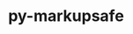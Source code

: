 ---
title: "py-markupsafe"
layout: cache
categories: [package, develop]
meta: {"compilers": ["apple-clang@16.0.0", "gcc@11.1.0", "gcc@11.4.0", "gcc@13.2.0", "gcc@7.3.1", "gcc@9.4.0", "intel-oneapi-compilers@2024.2.1"], "num_specs": 251, "num_specs_by_stack": {"aws-isc": 1, "aws-isc-aarch64": 1, "data-vis-sdk": 12, "e4s": 62, "e4s-neoverse-v2": 12, "e4s-neoverse_v1": 6, "e4s-oneapi": 6, "e4s-power": 2, "e4s-rocm-external": 12, "gpu-tests": 18, "hep": 23, "ml-darwin-aarch64-mps": 34, "ml-linux-aarch64-cpu": 36, "ml-linux-aarch64-cuda": 36, "ml-linux-x86_64-cpu": 37, "ml-linux-x86_64-cuda": 37, "ml-linux-x86_64-rocm": 25, "root": 251}, "oss": ["amzn2", "sequoia", "ubuntu20.04", "ubuntu22.04", "ubuntu24.04"], "platforms": ["darwin", "linux"], "stacks": ["aws-isc", "aws-isc-aarch64", "data-vis-sdk", "e4s", "e4s-neoverse-v2", "e4s-neoverse_v1", "e4s-oneapi", "e4s-power", "e4s-rocm-external", "gpu-tests", "hep", "ml-darwin-aarch64-mps", "ml-linux-aarch64-cpu", "ml-linux-aarch64-cuda", "ml-linux-x86_64-cpu", "ml-linux-x86_64-cuda", "ml-linux-x86_64-rocm", "root"], "targets": ["aarch64", "neoverse_v1", "neoverse_v2", "ppc64le", "x86_64_v3"], "versions": ["2.1.3"]}
spec_details: [{"compiler": "gcc@11.4.0", "hash": "224thep3v773mjibxhs3lpdj3agbklrx", "os": "ubuntu22.04", "platform": "linux", "size": "-", "stacks": ["e4s-neoverse-v2", "root"], "target": "neoverse_v2", "variants": ["build_system=python_pip"], "versions": ["2.1.3"]}, {"compiler": "gcc@11.1.0", "hash": "27zqq6jvqgdws2fqoqvtoq3z5unbl4f2", "os": "ubuntu20.04", "platform": "linux", "size": "-", "stacks": ["data-vis-sdk", "root"], "target": "x86_64_v3", "variants": ["build_system=python_pip"], "versions": ["2.1.3"]}, {"compiler": "gcc@11.4.0", "hash": "2ajorz5cips6zneiq2cvzv25yifoozd5", "os": "ubuntu22.04", "platform": "linux", "size": "-", "stacks": ["e4s-neoverse-v2", "root"], "target": "neoverse_v2", "variants": ["build_system=python_pip"], "versions": ["2.1.3"]}, {"compiler": "gcc@11.4.0", "hash": "2dhmedw2ppc7oih4mzqiysdzc22swkgy", "os": "ubuntu22.04", "platform": "linux", "size": "-", "stacks": ["hep", "root"], "target": "x86_64_v3", "variants": ["build_system=python_pip"], "versions": ["2.1.3"]}, {"compiler": "gcc@11.4.0", "hash": "2gb4cquz5k6o3aqjbtsjc4bxx5n3sq76", "os": "ubuntu22.04", "platform": "linux", "size": "-", "stacks": ["e4s", "e4s-rocm-external", "root"], "target": "x86_64_v3", "variants": ["build_system=python_pip"], "versions": ["2.1.3"]}, {"compiler": "gcc@11.4.0", "hash": "2jers2um432kmfzzgonojkmtqnyilh3j", "os": "ubuntu22.04", "platform": "linux", "size": "-", "stacks": ["e4s", "root"], "target": "x86_64_v3", "variants": ["build_system=python_pip"], "versions": ["2.1.3"]}, {"compiler": "gcc@11.1.0", "hash": "2jwjsnuathxgr62hbeaunbtrkv5g4adb", "os": "ubuntu20.04", "platform": "linux", "size": "-", "stacks": ["data-vis-sdk", "root"], "target": "x86_64_v3", "variants": ["build_system=python_pip"], "versions": ["2.1.3"]}, {"compiler": "gcc@11.4.0", "hash": "2tjfme3p2w5k26lrys5h2haemuya656h", "os": "ubuntu22.04", "platform": "linux", "size": "-", "stacks": ["e4s", "root"], "target": "x86_64_v3", "variants": ["build_system=python_pip"], "versions": ["2.1.3"]}, {"compiler": "apple-clang@16.0.0", "hash": "2tpxujxplg5yvfx2ddrdvvoodir5ffup", "os": "sequoia", "platform": "darwin", "size": "-", "stacks": ["ml-darwin-aarch64-mps", "root"], "target": "aarch64", "variants": ["build_system=python_pip"], "versions": ["2.1.3"]}, {"compiler": "gcc@7.3.1", "hash": "34fm25c3mrqbsd46uoxaeauz6ewrqje5", "os": "amzn2", "platform": "linux", "size": "-", "stacks": ["aws-isc-aarch64", "root"], "target": "aarch64", "variants": ["build_system=python_pip"], "versions": ["2.1.3"]}, {"compiler": "intel-oneapi-compilers@2024.2.1", "hash": "35uta7vmkikxmjj4txckvww4pgn6wdax", "os": "ubuntu22.04", "platform": "linux", "size": "-", "stacks": ["e4s-oneapi", "root"], "target": "x86_64_v3", "variants": ["build_system=python_pip"], "versions": ["2.1.3"]}, {"compiler": "gcc@11.4.0", "hash": "36uw2ekklvt46s44zbnf6rwje6uk7po5", "os": "ubuntu22.04", "platform": "linux", "size": "-", "stacks": ["e4s", "e4s-rocm-external", "root"], "target": "x86_64_v3", "variants": ["build_system=python_pip"], "versions": ["2.1.3"]}, {"compiler": "gcc@11.1.0", "hash": "3acgvmzt7r4tfjlgnzqo2tp7oadycxys", "os": "ubuntu20.04", "platform": "linux", "size": "-", "stacks": ["data-vis-sdk", "root"], "target": "x86_64_v3", "variants": ["build_system=python_pip"], "versions": ["2.1.3"]}, {"compiler": "gcc@11.4.0", "hash": "3icfdexcu3gbj4wg5mmb7mbyftxnnxug", "os": "ubuntu22.04", "platform": "linux", "size": "-", "stacks": ["e4s-neoverse_v1", "root"], "target": "neoverse_v1", "variants": ["build_system=python_pip"], "versions": ["2.1.3"]}, {"compiler": "gcc@11.4.0", "hash": "3lz6vu3pgdxw7sl4lw57skillfvft3uw", "os": "ubuntu22.04", "platform": "linux", "size": "-", "stacks": ["e4s", "root"], "target": "x86_64_v3", "variants": ["build_system=python_pip"], "versions": ["2.1.3"]}, {"compiler": "gcc@13.2.0", "hash": "3ncd7bi2jahojj62vppqm5ps42v6fiim", "os": "ubuntu24.04", "platform": "linux", "size": "-", "stacks": ["ml-linux-x86_64-cpu", "ml-linux-x86_64-cuda", "root"], "target": "x86_64_v3", "variants": ["build_system=python_pip"], "versions": ["2.1.3"]}, {"compiler": "gcc@11.4.0", "hash": "3oykyoapdizok3oapk23qq6cgno5i5qf", "os": "ubuntu22.04", "platform": "linux", "size": "-", "stacks": ["hep", "root"], "target": "x86_64_v3", "variants": ["build_system=python_pip"], "versions": ["2.1.3"]}, {"compiler": "apple-clang@16.0.0", "hash": "3pp5pdk37x3i4zg7ihwa4joazdrrlwrk", "os": "sequoia", "platform": "darwin", "size": "-", "stacks": ["ml-darwin-aarch64-mps", "root"], "target": "aarch64", "variants": ["build_system=python_pip"], "versions": ["2.1.3"]}, {"compiler": "gcc@13.2.0", "hash": "427nl53owzpuudmz4lzq2kyqyc3d5wp4", "os": "ubuntu24.04", "platform": "linux", "size": "-", "stacks": ["ml-linux-aarch64-cpu", "ml-linux-aarch64-cuda", "root"], "target": "aarch64", "variants": ["build_system=python_pip"], "versions": ["2.1.3"]}, {"compiler": "gcc@13.2.0", "hash": "47qeskyzy7v4atw5imvnre5zihfv42ol", "os": "ubuntu24.04", "platform": "linux", "size": "-", "stacks": ["ml-linux-x86_64-cpu", "ml-linux-x86_64-cuda", "root"], "target": "x86_64_v3", "variants": ["build_system=python_pip"], "versions": ["2.1.3"]}, {"compiler": "gcc@11.4.0", "hash": "4ko5vn43ame3wbgz3qf5gidjplpfmbfp", "os": "ubuntu22.04", "platform": "linux", "size": "-", "stacks": ["e4s", "root"], "target": "x86_64_v3", "variants": ["build_system=python_pip"], "versions": ["2.1.3"]}, {"compiler": "gcc@11.4.0", "hash": "4lxpi7adp7nwmwaii42omgdaumj6m6kc", "os": "ubuntu22.04", "platform": "linux", "size": "-", "stacks": ["e4s", "root"], "target": "x86_64_v3", "variants": ["build_system=python_pip"], "versions": ["2.1.3"]}, {"compiler": "gcc@13.2.0", "hash": "4m3ctvaeeqcci4g5mulh6vmckyi7sian", "os": "ubuntu24.04", "platform": "linux", "size": "-", "stacks": ["ml-linux-x86_64-cpu", "ml-linux-x86_64-cuda", "ml-linux-x86_64-rocm", "root"], "target": "x86_64_v3", "variants": ["build_system=python_pip"], "versions": ["2.1.3"]}, {"compiler": "gcc@11.1.0", "hash": "4pdnygj5qpdcw6vrt6zvlnommtxje3cp", "os": "ubuntu20.04", "platform": "linux", "size": "-", "stacks": ["data-vis-sdk", "root"], "target": "x86_64_v3", "variants": ["build_system=python_pip"], "versions": ["2.1.3"]}, {"compiler": "gcc@11.4.0", "hash": "4vk6q365uf5fwfltizajssnhpvddcywl", "os": "ubuntu22.04", "platform": "linux", "size": "-", "stacks": ["e4s", "root"], "target": "x86_64_v3", "variants": ["build_system=python_pip"], "versions": ["2.1.3"]}, {"compiler": "gcc@11.4.0", "hash": "57q45limo6ahf2gbcraug7u4v3yfwrs5", "os": "ubuntu22.04", "platform": "linux", "size": "-", "stacks": ["hep", "root"], "target": "x86_64_v3", "variants": ["build_system=python_pip"], "versions": ["2.1.3"]}, {"compiler": "gcc@11.4.0", "hash": "5cydg4ytft5q637jf7ejp6ysmon6lsdk", "os": "ubuntu22.04", "platform": "linux", "size": "-", "stacks": ["hep", "root"], "target": "x86_64_v3", "variants": ["build_system=python_pip"], "versions": ["2.1.3"]}, {"compiler": "gcc@13.2.0", "hash": "5oljj65qletvwohzwfjwkfurk4h5ru2m", "os": "ubuntu24.04", "platform": "linux", "size": "-", "stacks": ["ml-linux-aarch64-cpu", "ml-linux-aarch64-cuda", "root"], "target": "aarch64", "variants": ["build_system=python_pip"], "versions": ["2.1.3"]}, {"compiler": "apple-clang@16.0.0", "hash": "5ri5iyyijwbncpnqojlcs527kfcszty7", "os": "sequoia", "platform": "darwin", "size": "-", "stacks": ["ml-darwin-aarch64-mps", "root"], "target": "aarch64", "variants": ["build_system=python_pip"], "versions": ["2.1.3"]}, {"compiler": "gcc@11.4.0", "hash": "5ss3yok6cadwppmlcywq56d4kmf4shkc", "os": "ubuntu22.04", "platform": "linux", "size": "-", "stacks": ["e4s", "root"], "target": "x86_64_v3", "variants": ["build_system=python_pip"], "versions": ["2.1.3"]}, {"compiler": "gcc@11.4.0", "hash": "5t5dxicsysbdh2cy33r7u33pt4n4jhjr", "os": "ubuntu22.04", "platform": "linux", "size": "-", "stacks": ["e4s", "root"], "target": "x86_64_v3", "variants": ["build_system=python_pip"], "versions": ["2.1.3"]}, {"compiler": "gcc@11.4.0", "hash": "5wbtqndumq6kellyks33te25ddmp2xhq", "os": "ubuntu22.04", "platform": "linux", "size": "-", "stacks": ["hep", "root"], "target": "x86_64_v3", "variants": ["build_system=python_pip"], "versions": ["2.1.3"]}, {"compiler": "gcc@13.2.0", "hash": "5ytdgkm7m5yx3qmgnhxhwhllhcfls4df", "os": "ubuntu24.04", "platform": "linux", "size": "-", "stacks": ["ml-linux-aarch64-cpu", "ml-linux-aarch64-cuda", "root"], "target": "aarch64", "variants": ["build_system=python_pip"], "versions": ["2.1.3"]}, {"compiler": "gcc@11.1.0", "hash": "67uxmq6j5rsvrmxjhfbqaxhi2tfu5v24", "os": "ubuntu20.04", "platform": "linux", "size": "-", "stacks": ["gpu-tests", "root"], "target": "x86_64_v3", "variants": ["build_system=python_pip"], "versions": ["2.1.3"]}, {"compiler": "apple-clang@16.0.0", "hash": "6cnf4dlrsepcvjl3s7zl5eeqqevtzt76", "os": "sequoia", "platform": "darwin", "size": "-", "stacks": ["ml-darwin-aarch64-mps", "root"], "target": "aarch64", "variants": ["build_system=python_pip"], "versions": ["2.1.3"]}, {"compiler": "gcc@11.4.0", "hash": "6cqmw53sqyqyyc2e56aupg36jg6yz7is", "os": "ubuntu22.04", "platform": "linux", "size": "-", "stacks": ["e4s", "root"], "target": "x86_64_v3", "variants": ["build_system=python_pip"], "versions": ["2.1.3"]}, {"compiler": "gcc@13.2.0", "hash": "6fyclwgxwm4eybszfgijk6lywdmkm4bw", "os": "ubuntu24.04", "platform": "linux", "size": "-", "stacks": ["ml-linux-aarch64-cpu", "ml-linux-aarch64-cuda", "root"], "target": "aarch64", "variants": ["build_system=python_pip"], "versions": ["2.1.3"]}, {"compiler": "gcc@13.2.0", "hash": "6gm4lajw6de7tpmaiwuyvcdnqcdqpkgd", "os": "ubuntu24.04", "platform": "linux", "size": "-", "stacks": ["ml-linux-x86_64-cpu", "ml-linux-x86_64-cuda", "root"], "target": "x86_64_v3", "variants": ["build_system=python_pip"], "versions": ["2.1.3"]}, {"compiler": "gcc@11.1.0", "hash": "6h2cb2e6jcnrds2l62qskz4hdbbqqf2t", "os": "ubuntu20.04", "platform": "linux", "size": "-", "stacks": ["data-vis-sdk", "root"], "target": "x86_64_v3", "variants": ["build_system=python_pip"], "versions": ["2.1.3"]}, {"compiler": "apple-clang@16.0.0", "hash": "6hm5azdzr4monebmgdawly4jhbdfrp4f", "os": "sequoia", "platform": "darwin", "size": "-", "stacks": ["ml-darwin-aarch64-mps", "root"], "target": "aarch64", "variants": ["build_system=python_pip"], "versions": ["2.1.3"]}, {"compiler": "gcc@11.4.0", "hash": "6mo2codh2kprvieghsp6bvvd6t2euswe", "os": "ubuntu22.04", "platform": "linux", "size": "-", "stacks": ["e4s", "e4s-rocm-external", "root"], "target": "x86_64_v3", "variants": ["build_system=python_pip"], "versions": ["2.1.3"]}, {"compiler": "gcc@13.2.0", "hash": "6rvsix2jpiswfrm2u6effw6yalsajn5g", "os": "ubuntu24.04", "platform": "linux", "size": "-", "stacks": ["ml-linux-x86_64-cpu", "ml-linux-x86_64-cuda", "ml-linux-x86_64-rocm", "root"], "target": "x86_64_v3", "variants": ["build_system=python_pip"], "versions": ["2.1.3"]}, {"compiler": "apple-clang@16.0.0", "hash": "6toyd7vwrelkk45hkb53rengcbwknwtj", "os": "sequoia", "platform": "darwin", "size": "-", "stacks": ["ml-darwin-aarch64-mps", "root"], "target": "aarch64", "variants": ["build_system=python_pip"], "versions": ["2.1.3"]}, {"compiler": "gcc@11.4.0", "hash": "6v2u34ekbpmix4nqrj2arnxf25c7rzlb", "os": "ubuntu22.04", "platform": "linux", "size": "-", "stacks": ["e4s", "root"], "target": "x86_64_v3", "variants": ["build_system=python_pip"], "versions": ["2.1.3"]}, {"compiler": "gcc@11.4.0", "hash": "6wy5hyvr5iyaiou7stgqrzqf3bgo3y55", "os": "ubuntu22.04", "platform": "linux", "size": "-", "stacks": ["e4s-neoverse-v2", "root"], "target": "neoverse_v2", "variants": ["build_system=python_pip"], "versions": ["2.1.3"]}, {"compiler": "apple-clang@16.0.0", "hash": "7bynfcqgs7qltcq6wfkaz2flqonclxu5", "os": "sequoia", "platform": "darwin", "size": "-", "stacks": ["ml-darwin-aarch64-mps", "root"], "target": "aarch64", "variants": ["build_system=python_pip"], "versions": ["2.1.3"]}, {"compiler": "gcc@13.2.0", "hash": "7l36lomh62f4dszfx2vcpmdeg6tdrbre", "os": "ubuntu24.04", "platform": "linux", "size": "-", "stacks": ["ml-linux-x86_64-cpu", "ml-linux-x86_64-cuda", "root"], "target": "x86_64_v3", "variants": ["build_system=python_pip"], "versions": ["2.1.3"]}, {"compiler": "apple-clang@16.0.0", "hash": "7mlr2jll6gbu3je2w3lx6ocakneo5b5o", "os": "sequoia", "platform": "darwin", "size": "-", "stacks": ["ml-darwin-aarch64-mps", "root"], "target": "aarch64", "variants": ["build_system=python_pip"], "versions": ["2.1.3"]}, {"compiler": "gcc@11.4.0", "hash": "7nhwbv3xss5p4poic2veurjpb7f3z552", "os": "ubuntu22.04", "platform": "linux", "size": "-", "stacks": ["hep", "root"], "target": "x86_64_v3", "variants": ["build_system=python_pip"], "versions": ["2.1.3"]}, {"compiler": "apple-clang@16.0.0", "hash": "7pdjktxsrxpzxvrhgsci3epmiypqcncn", "os": "sequoia", "platform": "darwin", "size": "-", "stacks": ["ml-darwin-aarch64-mps", "root"], "target": "aarch64", "variants": ["build_system=python_pip"], "versions": ["2.1.3"]}, {"compiler": "apple-clang@16.0.0", "hash": "7supqlxfnqbmggveok6vdnk34m5bdgov", "os": "sequoia", "platform": "darwin", "size": "-", "stacks": ["ml-darwin-aarch64-mps", "root"], "target": "aarch64", "variants": ["build_system=python_pip"], "versions": ["2.1.3"]}, {"compiler": "gcc@11.4.0", "hash": "7zd4sn7p57m7e53he2wv63iqqfi5apwy", "os": "ubuntu22.04", "platform": "linux", "size": "-", "stacks": ["e4s", "root"], "target": "x86_64_v3", "variants": ["build_system=python_pip"], "versions": ["2.1.3"]}, {"compiler": "apple-clang@16.0.0", "hash": "ajn5flo7koybqjagvh37bi4p4kc74y7r", "os": "sequoia", "platform": "darwin", "size": "-", "stacks": ["ml-darwin-aarch64-mps", "root"], "target": "aarch64", "variants": ["build_system=python_pip"], "versions": ["2.1.3"]}, {"compiler": "gcc@11.1.0", "hash": "akk7orux55jq34izq5yqjaoqldjsldvm", "os": "ubuntu20.04", "platform": "linux", "size": "-", "stacks": ["gpu-tests", "root"], "target": "x86_64_v3", "variants": ["build_system=python_pip"], "versions": ["2.1.3"]}, {"compiler": "gcc@11.4.0", "hash": "aktblzro2l44hbmoulqz45bnlkmtqsw5", "os": "ubuntu22.04", "platform": "linux", "size": "-", "stacks": ["hep", "root"], "target": "x86_64_v3", "variants": ["build_system=python_pip"], "versions": ["2.1.3"]}, {"compiler": "gcc@11.4.0", "hash": "al3mqyp5ksb34tnyf6eaxeujusruf4z5", "os": "ubuntu22.04", "platform": "linux", "size": "-", "stacks": ["hep", "root"], "target": "x86_64_v3", "variants": ["build_system=python_pip"], "versions": ["2.1.3"]}, {"compiler": "gcc@13.2.0", "hash": "amvy7ba55s3snmgryxjxnse3exqqv4bp", "os": "ubuntu24.04", "platform": "linux", "size": "-", "stacks": ["ml-linux-aarch64-cpu", "ml-linux-aarch64-cuda", "root"], "target": "aarch64", "variants": ["build_system=python_pip"], "versions": ["2.1.3"]}, {"compiler": "apple-clang@16.0.0", "hash": "avkperxin7cazr4otkws4fqvy6mfi37e", "os": "sequoia", "platform": "darwin", "size": "-", "stacks": ["ml-darwin-aarch64-mps", "root"], "target": "aarch64", "variants": ["build_system=python_pip"], "versions": ["2.1.3"]}, {"compiler": "gcc@13.2.0", "hash": "aynf5bvuwol3ov4enutnwkh72gry3iw3", "os": "ubuntu24.04", "platform": "linux", "size": "-", "stacks": ["ml-linux-aarch64-cpu", "ml-linux-aarch64-cuda", "root"], "target": "aarch64", "variants": ["build_system=python_pip"], "versions": ["2.1.3"]}, {"compiler": "gcc@13.2.0", "hash": "b4minkpdsy3eohxwrk5ke2ewi3v6ihkh", "os": "ubuntu24.04", "platform": "linux", "size": "-", "stacks": ["ml-linux-x86_64-cpu", "ml-linux-x86_64-cuda", "ml-linux-x86_64-rocm", "root"], "target": "x86_64_v3", "variants": ["build_system=python_pip"], "versions": ["2.1.3"]}, {"compiler": "gcc@13.2.0", "hash": "b4v2cku763gv4rjtksq22dh7sncfd262", "os": "ubuntu24.04", "platform": "linux", "size": "-", "stacks": ["ml-linux-aarch64-cpu", "ml-linux-aarch64-cuda", "root"], "target": "aarch64", "variants": ["build_system=python_pip"], "versions": ["2.1.3"]}, {"compiler": "gcc@11.4.0", "hash": "bdo53cu6xo6nbyhyqra5hudvo5wwekid", "os": "ubuntu22.04", "platform": "linux", "size": "-", "stacks": ["e4s", "root"], "target": "x86_64_v3", "variants": ["build_system=python_pip"], "versions": ["2.1.3"]}, {"compiler": "apple-clang@16.0.0", "hash": "bgbr4hijzzchk27v6yjlgzghxmc2cq6c", "os": "sequoia", "platform": "darwin", "size": "-", "stacks": ["ml-darwin-aarch64-mps", "root"], "target": "aarch64", "variants": ["build_system=python_pip"], "versions": ["2.1.3"]}, {"compiler": "intel-oneapi-compilers@2024.2.1", "hash": "bj6j36en66jr6b2ysz2eei44igqvtvja", "os": "ubuntu22.04", "platform": "linux", "size": "-", "stacks": ["e4s-oneapi", "root"], "target": "x86_64_v3", "variants": ["build_system=python_pip"], "versions": ["2.1.3"]}, {"compiler": "gcc@11.4.0", "hash": "blchrlihuipjg4sp3g5gjpjqnlncysdg", "os": "ubuntu22.04", "platform": "linux", "size": "-", "stacks": ["e4s-neoverse-v2", "root"], "target": "neoverse_v2", "variants": ["build_system=python_pip"], "versions": ["2.1.3"]}, {"compiler": "gcc@11.4.0", "hash": "bofrfamg6qusqquvudwfpteaksumm5vy", "os": "ubuntu22.04", "platform": "linux", "size": "-", "stacks": ["hep", "root"], "target": "x86_64_v3", "variants": ["build_system=python_pip"], "versions": ["2.1.3"]}, {"compiler": "gcc@13.2.0", "hash": "bqkhiaz2si7hsbtwwmhj5quhlnphotaw", "os": "ubuntu24.04", "platform": "linux", "size": "-", "stacks": ["ml-linux-aarch64-cpu", "ml-linux-aarch64-cuda", "root"], "target": "aarch64", "variants": ["build_system=python_pip"], "versions": ["2.1.3"]}, {"compiler": "gcc@13.2.0", "hash": "bszi5dplebuhkxtt4vukastp2skvmbvh", "os": "ubuntu24.04", "platform": "linux", "size": "-", "stacks": ["ml-linux-x86_64-cpu", "ml-linux-x86_64-cuda", "ml-linux-x86_64-rocm", "root"], "target": "x86_64_v3", "variants": ["build_system=python_pip"], "versions": ["2.1.3"]}, {"compiler": "gcc@11.4.0", "hash": "btjixfzifwmdpixx2quj2zff2hr7kzi6", "os": "ubuntu22.04", "platform": "linux", "size": "-", "stacks": ["e4s", "root"], "target": "x86_64_v3", "variants": ["build_system=python_pip"], "versions": ["2.1.3"]}, {"compiler": "gcc@13.2.0", "hash": "buytjtooi2ntk5zh4cmkovuthz2nkjdj", "os": "ubuntu24.04", "platform": "linux", "size": "-", "stacks": ["ml-linux-aarch64-cpu", "ml-linux-aarch64-cuda", "root"], "target": "aarch64", "variants": ["build_system=python_pip"], "versions": ["2.1.3"]}, {"compiler": "gcc@11.4.0", "hash": "c5yqazkz4ulsi3rifkuvuvmnpgzsqbak", "os": "ubuntu22.04", "platform": "linux", "size": "-", "stacks": ["e4s", "e4s-rocm-external", "root"], "target": "x86_64_v3", "variants": ["build_system=python_pip"], "versions": ["2.1.3"]}, {"compiler": "gcc@11.4.0", "hash": "c7ycbm3c62fvrfvyabbseixs5djlqif4", "os": "ubuntu22.04", "platform": "linux", "size": "-", "stacks": ["e4s", "root"], "target": "x86_64_v3", "variants": ["build_system=python_pip"], "versions": ["2.1.3"]}, {"compiler": "gcc@11.4.0", "hash": "ccwiu5teeykevinxtgew7h2voqndylyz", "os": "ubuntu22.04", "platform": "linux", "size": "-", "stacks": ["e4s", "root"], "target": "x86_64_v3", "variants": ["build_system=python_pip"], "versions": ["2.1.3"]}, {"compiler": "gcc@11.1.0", "hash": "cfl24yud7omdjzeci2s42m47zvzfbfre", "os": "ubuntu20.04", "platform": "linux", "size": "-", "stacks": ["data-vis-sdk", "root"], "target": "x86_64_v3", "variants": ["build_system=python_pip"], "versions": ["2.1.3"]}, {"compiler": "gcc@13.2.0", "hash": "cjgsxegdmq27qbx3owunabvc6wbbhkuk", "os": "ubuntu24.04", "platform": "linux", "size": "-", "stacks": ["ml-linux-aarch64-cpu", "ml-linux-aarch64-cuda", "root"], "target": "aarch64", "variants": ["build_system=python_pip"], "versions": ["2.1.3"]}, {"compiler": "gcc@11.4.0", "hash": "clb2lbo562bbmixoqhfmvyttisy5an4n", "os": "ubuntu22.04", "platform": "linux", "size": "-", "stacks": ["hep", "root"], "target": "x86_64_v3", "variants": ["build_system=python_pip"], "versions": ["2.1.3"]}, {"compiler": "gcc@11.4.0", "hash": "cnzng3lqcksrkhus47vmfxnu6xga7puw", "os": "ubuntu22.04", "platform": "linux", "size": "-", "stacks": ["e4s", "root"], "target": "x86_64_v3", "variants": ["build_system=python_pip"], "versions": ["2.1.3"]}, {"compiler": "gcc@11.4.0", "hash": "cyrhaokpbbyvq3n7rajmsofdssfzaymw", "os": "ubuntu22.04", "platform": "linux", "size": "-", "stacks": ["hep", "root"], "target": "x86_64_v3", "variants": ["build_system=python_pip"], "versions": ["2.1.3"]}, {"compiler": "gcc@13.2.0", "hash": "dgegfj322a5zf7uoayhq4wqeaauntu2f", "os": "ubuntu24.04", "platform": "linux", "size": "-", "stacks": ["ml-linux-aarch64-cpu", "ml-linux-aarch64-cuda", "root"], "target": "aarch64", "variants": ["build_system=python_pip"], "versions": ["2.1.3"]}, {"compiler": "apple-clang@16.0.0", "hash": "djkvqym55wzrxphzzes3tdhp6peqsmip", "os": "sequoia", "platform": "darwin", "size": "-", "stacks": ["ml-darwin-aarch64-mps", "root"], "target": "aarch64", "variants": ["build_system=python_pip"], "versions": ["2.1.3"]}, {"compiler": "gcc@11.4.0", "hash": "dnl7qvjf4nokh3djix4rgvvzgndwgvfj", "os": "ubuntu22.04", "platform": "linux", "size": "-", "stacks": ["e4s", "root"], "target": "x86_64_v3", "variants": ["build_system=python_pip"], "versions": ["2.1.3"]}, {"compiler": "gcc@11.4.0", "hash": "dvi6ss5hceleinxtxlsg5i4p67d4b5ww", "os": "ubuntu22.04", "platform": "linux", "size": "-", "stacks": ["e4s-neoverse-v2", "root"], "target": "neoverse_v2", "variants": ["build_system=python_pip"], "versions": ["2.1.3"]}, {"compiler": "gcc@13.2.0", "hash": "e2fimoua67bior44q6nuilapilgnvfat", "os": "ubuntu24.04", "platform": "linux", "size": "-", "stacks": ["ml-linux-aarch64-cpu", "ml-linux-aarch64-cuda", "root"], "target": "aarch64", "variants": ["build_system=python_pip"], "versions": ["2.1.3"]}, {"compiler": "gcc@11.4.0", "hash": "ea3aewg6dczxkfhwll6gs6d7bh556egs", "os": "ubuntu22.04", "platform": "linux", "size": "-", "stacks": ["e4s", "root"], "target": "x86_64_v3", "variants": ["build_system=python_pip"], "versions": ["2.1.3"]}, {"compiler": "gcc@13.2.0", "hash": "ebcfg6o5bf4qbdvvoowjvwbrcgtqsy2s", "os": "ubuntu24.04", "platform": "linux", "size": "-", "stacks": ["ml-linux-aarch64-cpu", "ml-linux-aarch64-cuda", "root"], "target": "aarch64", "variants": ["build_system=python_pip"], "versions": ["2.1.3"]}, {"compiler": "gcc@13.2.0", "hash": "egsr6crqdwgyxyri5i7ofv5ujcxh6j6n", "os": "ubuntu24.04", "platform": "linux", "size": "-", "stacks": ["ml-linux-x86_64-cpu", "ml-linux-x86_64-cuda", "root"], "target": "x86_64_v3", "variants": ["build_system=python_pip"], "versions": ["2.1.3"]}, {"compiler": "apple-clang@16.0.0", "hash": "eo5nor2cjd53jyhsxxvc73krqkd6zecx", "os": "sequoia", "platform": "darwin", "size": "-", "stacks": ["ml-darwin-aarch64-mps", "root"], "target": "aarch64", "variants": ["build_system=python_pip"], "versions": ["2.1.3"]}, {"compiler": "gcc@11.4.0", "hash": "eprpvv4b6wl5yxhtkow4rcnmwhtzcnut", "os": "ubuntu22.04", "platform": "linux", "size": "-", "stacks": ["e4s", "root"], "target": "x86_64_v3", "variants": ["build_system=python_pip"], "versions": ["2.1.3"]}, {"compiler": "gcc@13.2.0", "hash": "etgkldkrw6dyonl2i737g6uc6eazh3iq", "os": "ubuntu24.04", "platform": "linux", "size": "-", "stacks": ["ml-linux-aarch64-cpu", "ml-linux-aarch64-cuda", "root"], "target": "aarch64", "variants": ["build_system=python_pip"], "versions": ["2.1.3"]}, {"compiler": "gcc@13.2.0", "hash": "ev7fgsomixcogxotjj6vgnvp7jjzkaij", "os": "ubuntu24.04", "platform": "linux", "size": "-", "stacks": ["ml-linux-aarch64-cpu", "ml-linux-aarch64-cuda", "root"], "target": "aarch64", "variants": ["build_system=python_pip"], "versions": ["2.1.3"]}, {"compiler": "gcc@11.1.0", "hash": "exuqjzzprrtfyxwosy3nvtkxrgbcut7d", "os": "ubuntu20.04", "platform": "linux", "size": "-", "stacks": ["gpu-tests", "root"], "target": "x86_64_v3", "variants": ["build_system=python_pip"], "versions": ["2.1.3"]}, {"compiler": "gcc@11.4.0", "hash": "fal6haluty2ygmkydweposh35jo73dq2", "os": "ubuntu22.04", "platform": "linux", "size": "-", "stacks": ["e4s", "root"], "target": "x86_64_v3", "variants": ["build_system=python_pip"], "versions": ["2.1.3"]}, {"compiler": "gcc@13.2.0", "hash": "fj6pv34mbcawoq55qcqabnd2q2e7z45f", "os": "ubuntu24.04", "platform": "linux", "size": "-", "stacks": ["ml-linux-aarch64-cpu", "ml-linux-aarch64-cuda", "root"], "target": "aarch64", "variants": ["build_system=python_pip"], "versions": ["2.1.3"]}, {"compiler": "gcc@11.4.0", "hash": "fmst5nm7kefws5eo7ma6kyfbj6ubyh7v", "os": "ubuntu22.04", "platform": "linux", "size": "-", "stacks": ["e4s", "e4s-rocm-external", "root"], "target": "x86_64_v3", "variants": ["build_system=python_pip"], "versions": ["2.1.3"]}, {"compiler": "gcc@11.4.0", "hash": "fptstgt2zgeaxjzapflz6o5xqsiry3nn", "os": "ubuntu22.04", "platform": "linux", "size": "-", "stacks": ["hep", "root"], "target": "x86_64_v3", "variants": ["build_system=python_pip"], "versions": ["2.1.3"]}, {"compiler": "gcc@11.4.0", "hash": "fzkdp5vwczz3zdsrcty2vgbaby5i23r7", "os": "ubuntu22.04", "platform": "linux", "size": "-", "stacks": ["e4s", "root"], "target": "x86_64_v3", "variants": ["build_system=python_pip"], "versions": ["2.1.3"]}, {"compiler": "gcc@13.2.0", "hash": "g2f2v3bazjajqwi35indzmntiuv5eri4", "os": "ubuntu24.04", "platform": "linux", "size": "-", "stacks": ["ml-linux-x86_64-cpu", "ml-linux-x86_64-cuda", "ml-linux-x86_64-rocm", "root"], "target": "x86_64_v3", "variants": ["build_system=python_pip"], "versions": ["2.1.3"]}, {"compiler": "gcc@11.4.0", "hash": "g7s53r5oaupvpxzeo24jrmlx63r3s5gi", "os": "ubuntu22.04", "platform": "linux", "size": "-", "stacks": ["e4s", "root"], "target": "x86_64_v3", "variants": ["build_system=python_pip"], "versions": ["2.1.3"]}, {"compiler": "intel-oneapi-compilers@2024.2.1", "hash": "gbvk2izojthhdduditghmg2eavscsvri", "os": "ubuntu22.04", "platform": "linux", "size": "-", "stacks": ["e4s-oneapi", "root"], "target": "x86_64_v3", "variants": ["build_system=python_pip"], "versions": ["2.1.3"]}, {"compiler": "apple-clang@16.0.0", "hash": "gfnjg3vco2divdaia2vak3skhh4t4q4e", "os": "sequoia", "platform": "darwin", "size": "-", "stacks": ["ml-darwin-aarch64-mps", "root"], "target": "aarch64", "variants": ["build_system=python_pip"], "versions": ["2.1.3"]}, {"compiler": "gcc@11.4.0", "hash": "ghgqncj2wzqy4wfxkplkg326ywoygo4c", "os": "ubuntu22.04", "platform": "linux", "size": "-", "stacks": ["e4s", "root"], "target": "x86_64_v3", "variants": ["build_system=python_pip"], "versions": ["2.1.3"]}, {"compiler": "gcc@13.2.0", "hash": "gndjkz4x7xrn4t3e7kdsdm7zmunlbrip", "os": "ubuntu24.04", "platform": "linux", "size": "-", "stacks": ["ml-linux-aarch64-cpu", "ml-linux-aarch64-cuda", "root"], "target": "aarch64", "variants": ["build_system=python_pip"], "versions": ["2.1.3"]}, {"compiler": "gcc@11.4.0", "hash": "grdqarofe546w6rklybeuugagfaxzsyg", "os": "ubuntu22.04", "platform": "linux", "size": "-", "stacks": ["e4s", "root"], "target": "x86_64_v3", "variants": ["build_system=python_pip"], "versions": ["2.1.3"]}, {"compiler": "apple-clang@16.0.0", "hash": "h4uyiv46w7tcux6hykr4uoptn2olcmbg", "os": "sequoia", "platform": "darwin", "size": "-", "stacks": ["ml-darwin-aarch64-mps", "root"], "target": "aarch64", "variants": ["build_system=python_pip"], "versions": ["2.1.3"]}, {"compiler": "gcc@11.4.0", "hash": "h53vbassupzjj5dpxtjhfbekqumeb33w", "os": "ubuntu22.04", "platform": "linux", "size": "-", "stacks": ["hep", "root"], "target": "x86_64_v3", "variants": ["build_system=python_pip"], "versions": ["2.1.3"]}, {"compiler": "gcc@11.4.0", "hash": "h6g4lluhoidptg57n73kae23jcjsxfpy", "os": "ubuntu22.04", "platform": "linux", "size": "-", "stacks": ["e4s", "e4s-rocm-external", "root"], "target": "x86_64_v3", "variants": ["build_system=python_pip"], "versions": ["2.1.3"]}, {"compiler": "apple-clang@16.0.0", "hash": "h6trq2wu5nzdk7ljxcfk7pzzqllxnhjp", "os": "sequoia", "platform": "darwin", "size": "-", "stacks": ["ml-darwin-aarch64-mps", "root"], "target": "aarch64", "variants": ["build_system=python_pip"], "versions": ["2.1.3"]}, {"compiler": "gcc@11.4.0", "hash": "hcdimf5eebet5y7kpnbgyzcntnkfl7vl", "os": "ubuntu22.04", "platform": "linux", "size": "-", "stacks": ["e4s-neoverse_v1", "root"], "target": "neoverse_v1", "variants": ["build_system=python_pip"], "versions": ["2.1.3"]}, {"compiler": "gcc@11.1.0", "hash": "hdbgwstm3zgsdenbglw73ns3rzxxfc62", "os": "ubuntu20.04", "platform": "linux", "size": "-", "stacks": ["gpu-tests", "root"], "target": "x86_64_v3", "variants": ["build_system=python_pip"], "versions": ["2.1.3"]}, {"compiler": "apple-clang@16.0.0", "hash": "he6o2bhq4wiuuxs2sh5ln37opw7kdasj", "os": "sequoia", "platform": "darwin", "size": "-", "stacks": ["ml-darwin-aarch64-mps", "root"], "target": "aarch64", "variants": ["build_system=python_pip"], "versions": ["2.1.3"]}, {"compiler": "gcc@11.1.0", "hash": "hg642gtfpz4274xqdtzuoqj6izfzquwk", "os": "ubuntu20.04", "platform": "linux", "size": "-", "stacks": ["data-vis-sdk", "root"], "target": "x86_64_v3", "variants": ["build_system=python_pip"], "versions": ["2.1.3"]}, {"compiler": "apple-clang@16.0.0", "hash": "hmqp3yjwk6de7u4fdvwbzf5izyevlhdi", "os": "sequoia", "platform": "darwin", "size": "-", "stacks": ["ml-darwin-aarch64-mps", "root"], "target": "aarch64", "variants": ["build_system=python_pip"], "versions": ["2.1.3"]}, {"compiler": "gcc@13.2.0", "hash": "hof3jk3sygthnve2esshd3swephddmde", "os": "ubuntu24.04", "platform": "linux", "size": "-", "stacks": ["ml-linux-x86_64-cpu", "ml-linux-x86_64-cuda", "ml-linux-x86_64-rocm", "root"], "target": "x86_64_v3", "variants": ["build_system=python_pip"], "versions": ["2.1.3"]}, {"compiler": "gcc@13.2.0", "hash": "hsghqxraadugdkuok6ayqeivxe2awz56", "os": "ubuntu24.04", "platform": "linux", "size": "-", "stacks": ["ml-linux-aarch64-cpu", "ml-linux-aarch64-cuda", "root"], "target": "aarch64", "variants": ["build_system=python_pip"], "versions": ["2.1.3"]}, {"compiler": "gcc@11.4.0", "hash": "htf5twrq6kgywxaqhcfn5nfgizdmx54j", "os": "ubuntu22.04", "platform": "linux", "size": "-", "stacks": ["e4s", "e4s-rocm-external", "hep", "root"], "target": "x86_64_v3", "variants": ["build_system=python_pip"], "versions": ["2.1.3"]}, {"compiler": "gcc@11.4.0", "hash": "hxboku7hvuxmtwxcpalzbmuq2jipjs6e", "os": "ubuntu22.04", "platform": "linux", "size": "-", "stacks": ["e4s", "root"], "target": "x86_64_v3", "variants": ["build_system=python_pip"], "versions": ["2.1.3"]}, {"compiler": "gcc@13.2.0", "hash": "i3lsemgg6cph5laslxgdqivyerb2abta", "os": "ubuntu24.04", "platform": "linux", "size": "-", "stacks": ["ml-linux-x86_64-cpu", "ml-linux-x86_64-cuda", "ml-linux-x86_64-rocm", "root"], "target": "x86_64_v3", "variants": ["build_system=python_pip"], "versions": ["2.1.3"]}, {"compiler": "gcc@11.4.0", "hash": "i6fhpcgwxyr2dptxfwdrm4s2cm76wdz2", "os": "ubuntu22.04", "platform": "linux", "size": "-", "stacks": ["e4s", "root"], "target": "x86_64_v3", "variants": ["build_system=python_pip"], "versions": ["2.1.3"]}, {"compiler": "apple-clang@16.0.0", "hash": "i6pjmafg5wlaqgavs4nkhsm6ysqsf3gf", "os": "sequoia", "platform": "darwin", "size": "-", "stacks": ["ml-darwin-aarch64-mps", "root"], "target": "aarch64", "variants": ["build_system=python_pip"], "versions": ["2.1.3"]}, {"compiler": "gcc@11.4.0", "hash": "i6rp4ll5wjwqeml3vpheqsdnnhugw26v", "os": "ubuntu22.04", "platform": "linux", "size": "-", "stacks": ["e4s-neoverse-v2", "root"], "target": "neoverse_v2", "variants": ["build_system=python_pip"], "versions": ["2.1.3"]}, {"compiler": "apple-clang@16.0.0", "hash": "iavj2zwhiklo2d747zybykkyjwegb5qg", "os": "sequoia", "platform": "darwin", "size": "-", "stacks": ["ml-darwin-aarch64-mps", "root"], "target": "aarch64", "variants": ["build_system=python_pip"], "versions": ["2.1.3"]}, {"compiler": "gcc@13.2.0", "hash": "itywndloafrme4ckcitnabzooa2bwg7p", "os": "ubuntu24.04", "platform": "linux", "size": "-", "stacks": ["ml-linux-aarch64-cpu", "ml-linux-aarch64-cuda", "root"], "target": "aarch64", "variants": ["build_system=python_pip"], "versions": ["2.1.3"]}, {"compiler": "gcc@11.1.0", "hash": "izbg63y623suucfgjx53o3cecfbox2zj", "os": "ubuntu20.04", "platform": "linux", "size": "-", "stacks": ["gpu-tests", "root"], "target": "x86_64_v3", "variants": ["build_system=python_pip"], "versions": ["2.1.3"]}, {"compiler": "gcc@11.4.0", "hash": "j3n7qmyr4megixf37outlh4dsyjgl7p6", "os": "ubuntu22.04", "platform": "linux", "size": "-", "stacks": ["e4s", "root"], "target": "x86_64_v3", "variants": ["build_system=python_pip"], "versions": ["2.1.3"]}, {"compiler": "gcc@11.4.0", "hash": "jjief3f2ijzasbadpneod6u4n6pysquf", "os": "ubuntu22.04", "platform": "linux", "size": "-", "stacks": ["e4s", "root"], "target": "x86_64_v3", "variants": ["build_system=python_pip"], "versions": ["2.1.3"]}, {"compiler": "gcc@13.2.0", "hash": "jmfkcvotiueysnyutnjqkxzuszfnhpl7", "os": "ubuntu24.04", "platform": "linux", "size": "-", "stacks": ["ml-linux-aarch64-cpu", "root"], "target": "aarch64", "variants": ["build_system=python_pip"], "versions": ["2.1.3"]}, {"compiler": "apple-clang@16.0.0", "hash": "jnuw6emvgifjmliowb6xte6wg6ahzp32", "os": "sequoia", "platform": "darwin", "size": "-", "stacks": ["ml-darwin-aarch64-mps", "root"], "target": "aarch64", "variants": ["build_system=python_pip"], "versions": ["2.1.3"]}, {"compiler": "gcc@13.2.0", "hash": "jq5cg7teooe33l5ihmrjuqtcp66yo6td", "os": "ubuntu24.04", "platform": "linux", "size": "-", "stacks": ["ml-linux-x86_64-cpu", "ml-linux-x86_64-cuda", "ml-linux-x86_64-rocm", "root"], "target": "x86_64_v3", "variants": ["build_system=python_pip"], "versions": ["2.1.3"]}, {"compiler": "gcc@11.4.0", "hash": "jrctps7byxxnrnitq5ysrh2cix3qxr3z", "os": "ubuntu22.04", "platform": "linux", "size": "-", "stacks": ["hep", "root"], "target": "x86_64_v3", "variants": ["build_system=python_pip"], "versions": ["2.1.3"]}, {"compiler": "gcc@11.1.0", "hash": "jtr46nmup5kpxbdul6gcsk6ay5hmurff", "os": "ubuntu20.04", "platform": "linux", "size": "-", "stacks": ["gpu-tests", "root"], "target": "x86_64_v3", "variants": ["build_system=python_pip"], "versions": ["2.1.3"]}, {"compiler": "gcc@13.2.0", "hash": "juubo2bk4ksww4mt3ysne3x47ktjto2y", "os": "ubuntu24.04", "platform": "linux", "size": "-", "stacks": ["ml-linux-aarch64-cpu", "ml-linux-aarch64-cuda", "root"], "target": "aarch64", "variants": ["build_system=python_pip"], "versions": ["2.1.3"]}, {"compiler": "gcc@13.2.0", "hash": "k7zpiskpwhlulhlt2s3lyntxjiipkyrv", "os": "ubuntu24.04", "platform": "linux", "size": "-", "stacks": ["ml-linux-aarch64-cpu", "ml-linux-aarch64-cuda", "root"], "target": "aarch64", "variants": ["build_system=python_pip"], "versions": ["2.1.3"]}, {"compiler": "apple-clang@16.0.0", "hash": "kd3nx3skna4qk5bmwkdp722uzid5vgc3", "os": "sequoia", "platform": "darwin", "size": "-", "stacks": ["ml-darwin-aarch64-mps", "root"], "target": "aarch64", "variants": ["build_system=python_pip"], "versions": ["2.1.3"]}, {"compiler": "gcc@11.4.0", "hash": "kddwwrt7isrzsgcfbl3ryuhs52hguldu", "os": "ubuntu22.04", "platform": "linux", "size": "-", "stacks": ["e4s", "root"], "target": "x86_64_v3", "variants": ["build_system=python_pip"], "versions": ["2.1.3"]}, {"compiler": "gcc@11.1.0", "hash": "kilhbmpxw4azeflqnemc5luzwxv5zptu", "os": "ubuntu20.04", "platform": "linux", "size": "-", "stacks": ["gpu-tests", "root"], "target": "x86_64_v3", "variants": ["build_system=python_pip"], "versions": ["2.1.3"]}, {"compiler": "gcc@11.4.0", "hash": "kmdl4egddk4qdqges66rlvaidbsxxmtt", "os": "ubuntu22.04", "platform": "linux", "size": "-", "stacks": ["e4s", "root"], "target": "x86_64_v3", "variants": ["build_system=python_pip"], "versions": ["2.1.3"]}, {"compiler": "gcc@11.4.0", "hash": "koidoaj2jb3qcxup2geed3hvmjwuhr3j", "os": "ubuntu22.04", "platform": "linux", "size": "-", "stacks": ["e4s", "root"], "target": "x86_64_v3", "variants": ["build_system=python_pip"], "versions": ["2.1.3"]}, {"compiler": "gcc@13.2.0", "hash": "kt65xvkoq5bjtmwxn4yoz27g2536owen", "os": "ubuntu24.04", "platform": "linux", "size": "-", "stacks": ["ml-linux-aarch64-cpu", "ml-linux-aarch64-cuda", "root"], "target": "aarch64", "variants": ["build_system=python_pip"], "versions": ["2.1.3"]}, {"compiler": "gcc@11.4.0", "hash": "ktltm65fegxutktzucxhiyevbte7rg7c", "os": "ubuntu22.04", "platform": "linux", "size": "-", "stacks": ["hep", "root"], "target": "x86_64_v3", "variants": ["build_system=python_pip"], "versions": ["2.1.3"]}, {"compiler": "gcc@11.1.0", "hash": "l565ltykna6en2m7bet34ix4mg3bxf4l", "os": "ubuntu20.04", "platform": "linux", "size": "-", "stacks": ["gpu-tests", "root"], "target": "x86_64_v3", "variants": ["build_system=python_pip"], "versions": ["2.1.3"]}, {"compiler": "gcc@11.1.0", "hash": "ldrbv6q3iixqv5gotvvo6q5f3fic7r4z", "os": "ubuntu20.04", "platform": "linux", "size": "-", "stacks": ["data-vis-sdk", "root"], "target": "x86_64_v3", "variants": ["build_system=python_pip"], "versions": ["2.1.3"]}, {"compiler": "apple-clang@16.0.0", "hash": "lgbxea4p2bplba5ojpspe2kwwpmebedx", "os": "sequoia", "platform": "darwin", "size": "-", "stacks": ["ml-darwin-aarch64-mps", "root"], "target": "aarch64", "variants": ["build_system=python_pip"], "versions": ["2.1.3"]}, {"compiler": "gcc@11.1.0", "hash": "lvrtj6jei3celxz2jqpgehh3dgxn253y", "os": "ubuntu20.04", "platform": "linux", "size": "-", "stacks": ["gpu-tests", "root"], "target": "x86_64_v3", "variants": ["build_system=python_pip"], "versions": ["2.1.3"]}, {"compiler": "gcc@13.2.0", "hash": "lxx6kblz3rvywcqpdprpnyi4t6cvpvoc", "os": "ubuntu24.04", "platform": "linux", "size": "-", "stacks": ["ml-linux-aarch64-cpu", "ml-linux-aarch64-cuda", "root"], "target": "aarch64", "variants": ["build_system=python_pip"], "versions": ["2.1.3"]}, {"compiler": "apple-clang@16.0.0", "hash": "mdp3wiwgcxm4gkmu3mpxayxc54xwja62", "os": "sequoia", "platform": "darwin", "size": "-", "stacks": ["ml-darwin-aarch64-mps", "root"], "target": "aarch64", "variants": ["build_system=python_pip"], "versions": ["2.1.3"]}, {"compiler": "gcc@13.2.0", "hash": "mdw4ljci77xui2o5halv6nrsywxobqqa", "os": "ubuntu24.04", "platform": "linux", "size": "-", "stacks": ["ml-linux-x86_64-cpu", "ml-linux-x86_64-cuda", "root"], "target": "x86_64_v3", "variants": ["build_system=python_pip"], "versions": ["2.1.3"]}, {"compiler": "gcc@11.4.0", "hash": "mza5mfcy2oyokqnf6ketwxc3qbok4gji", "os": "ubuntu22.04", "platform": "linux", "size": "-", "stacks": ["e4s", "root"], "target": "x86_64_v3", "variants": ["build_system=python_pip"], "versions": ["2.1.3"]}, {"compiler": "gcc@13.2.0", "hash": "n7d24oztzsjspwmihsfzmx5mu2y7z7dj", "os": "ubuntu24.04", "platform": "linux", "size": "-", "stacks": ["ml-linux-x86_64-cpu", "ml-linux-x86_64-cuda", "root"], "target": "x86_64_v3", "variants": ["build_system=python_pip"], "versions": ["2.1.3"]}, {"compiler": "gcc@9.4.0", "hash": "nbk5eprmkh6bh2cb2qelm22cxzk4jbnz", "os": "ubuntu20.04", "platform": "linux", "size": "-", "stacks": ["e4s-power", "root"], "target": "ppc64le", "variants": ["build_system=python_pip"], "versions": ["2.1.3"]}, {"compiler": "apple-clang@16.0.0", "hash": "nhnto4rw6qw5ivt74elpbpmw4iak6r4k", "os": "sequoia", "platform": "darwin", "size": "-", "stacks": ["ml-darwin-aarch64-mps", "root"], "target": "aarch64", "variants": ["build_system=python_pip"], "versions": ["2.1.3"]}, {"compiler": "gcc@13.2.0", "hash": "no6fbajgb7kz55no2p72ttnl5i22sseg", "os": "ubuntu24.04", "platform": "linux", "size": "-", "stacks": ["ml-linux-aarch64-cpu", "ml-linux-aarch64-cuda", "root"], "target": "aarch64", "variants": ["build_system=python_pip"], "versions": ["2.1.3"]}, {"compiler": "gcc@13.2.0", "hash": "nprklqf5jlafqpn3dww46k5mr7cs2dys", "os": "ubuntu24.04", "platform": "linux", "size": "-", "stacks": ["ml-linux-aarch64-cpu", "ml-linux-aarch64-cuda", "root"], "target": "aarch64", "variants": ["build_system=python_pip"], "versions": ["2.1.3"]}, {"compiler": "gcc@11.4.0", "hash": "nzenzuvpk24fee3wdrkri5htwlqcf7vp", "os": "ubuntu22.04", "platform": "linux", "size": "-", "stacks": ["e4s", "root"], "target": "x86_64_v3", "variants": ["build_system=python_pip"], "versions": ["2.1.3"]}, {"compiler": "apple-clang@16.0.0", "hash": "o3ewmzuuxy36l7ck4cfjrnsls4wivj5m", "os": "sequoia", "platform": "darwin", "size": "-", "stacks": ["ml-darwin-aarch64-mps", "root"], "target": "aarch64", "variants": ["build_system=python_pip"], "versions": ["2.1.3"]}, {"compiler": "gcc@11.4.0", "hash": "o5vw453e5judagtwbyapi4dmhlksnmbh", "os": "ubuntu22.04", "platform": "linux", "size": "-", "stacks": ["e4s-neoverse-v2", "root"], "target": "neoverse_v2", "variants": ["build_system=python_pip"], "versions": ["2.1.3"]}, {"compiler": "gcc@13.2.0", "hash": "o6eic3o6asj4spnwvkpkl6aoa5z4dvm5", "os": "ubuntu24.04", "platform": "linux", "size": "-", "stacks": ["ml-linux-x86_64-cpu", "ml-linux-x86_64-cuda", "ml-linux-x86_64-rocm", "root"], "target": "x86_64_v3", "variants": ["build_system=python_pip"], "versions": ["2.1.3"]}, {"compiler": "intel-oneapi-compilers@2024.2.1", "hash": "o7iw533tm3e65ktdthrkkuod2u67pqwc", "os": "ubuntu22.04", "platform": "linux", "size": "-", "stacks": ["e4s-oneapi", "root"], "target": "x86_64_v3", "variants": ["build_system=python_pip"], "versions": ["2.1.3"]}, {"compiler": "gcc@13.2.0", "hash": "oeu2bnllxcqe4ta4g5f44fqqrmr4rkop", "os": "ubuntu24.04", "platform": "linux", "size": "-", "stacks": ["ml-linux-x86_64-cpu", "ml-linux-x86_64-cuda", "ml-linux-x86_64-rocm", "root"], "target": "x86_64_v3", "variants": ["build_system=python_pip"], "versions": ["2.1.3"]}, {"compiler": "gcc@13.2.0", "hash": "olhhzchlauinhxdp22g54qx26lepdpvp", "os": "ubuntu24.04", "platform": "linux", "size": "-", "stacks": ["ml-linux-x86_64-cpu", "ml-linux-x86_64-cuda", "ml-linux-x86_64-rocm", "root"], "target": "x86_64_v3", "variants": ["build_system=python_pip"], "versions": ["2.1.3"]}, {"compiler": "gcc@11.4.0", "hash": "opdycayo6thwo3nkilyt3dyyt4ymvlsv", "os": "ubuntu22.04", "platform": "linux", "size": "-", "stacks": ["hep", "root"], "target": "x86_64_v3", "variants": ["build_system=python_pip"], "versions": ["2.1.3"]}, {"compiler": "gcc@11.1.0", "hash": "osdk27gwuw3xt2ihqp7rlnx6agzibgva", "os": "ubuntu20.04", "platform": "linux", "size": "-", "stacks": ["gpu-tests", "root"], "target": "x86_64_v3", "variants": ["build_system=python_pip"], "versions": ["2.1.3"]}, {"compiler": "gcc@13.2.0", "hash": "p4hma36ukijqdazegutghrymh7pd6yhn", "os": "ubuntu24.04", "platform": "linux", "size": "-", "stacks": ["ml-linux-x86_64-cpu", "ml-linux-x86_64-cuda", "root"], "target": "x86_64_v3", "variants": ["build_system=python_pip"], "versions": ["2.1.3"]}, {"compiler": "gcc@13.2.0", "hash": "pauhsgdcmc5fbokscsxssb7ocznyqzml", "os": "ubuntu24.04", "platform": "linux", "size": "-", "stacks": ["ml-linux-x86_64-cpu", "ml-linux-x86_64-cuda", "ml-linux-x86_64-rocm", "root"], "target": "x86_64_v3", "variants": ["build_system=python_pip"], "versions": ["2.1.3"]}, {"compiler": "gcc@11.4.0", "hash": "pb7xb36a7n4z3ryext2ta7zqp5f3wcz6", "os": "ubuntu22.04", "platform": "linux", "size": "-", "stacks": ["e4s", "root"], "target": "x86_64_v3", "variants": ["build_system=python_pip"], "versions": ["2.1.3"]}, {"compiler": "gcc@13.2.0", "hash": "pd3ohrraytebhuj6os4rdx7dz4eci7qz", "os": "ubuntu24.04", "platform": "linux", "size": "-", "stacks": ["ml-linux-x86_64-cpu", "ml-linux-x86_64-cuda", "ml-linux-x86_64-rocm", "root"], "target": "x86_64_v3", "variants": ["build_system=python_pip"], "versions": ["2.1.3"]}, {"compiler": "apple-clang@16.0.0", "hash": "pgwcnlxcbriwfke72sgu25ebijzkrdyt", "os": "sequoia", "platform": "darwin", "size": "-", "stacks": ["ml-darwin-aarch64-mps", "root"], "target": "aarch64", "variants": ["build_system=python_pip"], "versions": ["2.1.3"]}, {"compiler": "gcc@13.2.0", "hash": "psszj7dtza5h2q57nnqq7cnhcrpypaix", "os": "ubuntu24.04", "platform": "linux", "size": "-", "stacks": ["ml-linux-aarch64-cpu", "ml-linux-aarch64-cuda", "root"], "target": "aarch64", "variants": ["build_system=python_pip"], "versions": ["2.1.3"]}, {"compiler": "gcc@11.4.0", "hash": "ptxso3j4ndnrp5tzpht2ir37p5j2nezx", "os": "ubuntu22.04", "platform": "linux", "size": "-", "stacks": ["e4s", "root"], "target": "x86_64_v3", "variants": ["build_system=python_pip"], "versions": ["2.1.3"]}, {"compiler": "gcc@13.2.0", "hash": "pzyrokdyvd7jr2fjv6eagrvsk2ngtzh5", "os": "ubuntu24.04", "platform": "linux", "size": "-", "stacks": ["ml-linux-x86_64-cpu", "ml-linux-x86_64-cuda", "root"], "target": "x86_64_v3", "variants": ["build_system=python_pip"], "versions": ["2.1.3"]}, {"compiler": "gcc@11.1.0", "hash": "q3lhf5qgmp2cxaotihnwmjhz3rtaiykt", "os": "ubuntu20.04", "platform": "linux", "size": "-", "stacks": ["gpu-tests", "root"], "target": "x86_64_v3", "variants": ["build_system=python_pip"], "versions": ["2.1.3"]}, {"compiler": "gcc@11.4.0", "hash": "q3vfqzvtrnyrwlkamnuakbiag7i24w4x", "os": "ubuntu22.04", "platform": "linux", "size": "-", "stacks": ["hep", "root"], "target": "x86_64_v3", "variants": ["build_system=python_pip"], "versions": ["2.1.3"]}, {"compiler": "gcc@13.2.0", "hash": "qbbueyszfxjtwimishdwuhy7gzwtmyq2", "os": "ubuntu24.04", "platform": "linux", "size": "-", "stacks": ["ml-linux-aarch64-cuda", "root"], "target": "aarch64", "variants": ["build_system=python_pip"], "versions": ["2.1.3"]}, {"compiler": "gcc@13.2.0", "hash": "qe2gqhtnsclnrcill3r3a7ttz5kwikt5", "os": "ubuntu24.04", "platform": "linux", "size": "-", "stacks": ["ml-linux-x86_64-cpu", "ml-linux-x86_64-cuda", "ml-linux-x86_64-rocm", "root"], "target": "x86_64_v3", "variants": ["build_system=python_pip"], "versions": ["2.1.3"]}, {"compiler": "gcc@13.2.0", "hash": "qomduswfl3auqazy36sqxumok3pyqc3x", "os": "ubuntu24.04", "platform": "linux", "size": "-", "stacks": ["ml-linux-x86_64-cpu", "ml-linux-x86_64-cuda", "ml-linux-x86_64-rocm", "root"], "target": "x86_64_v3", "variants": ["build_system=python_pip"], "versions": ["2.1.3"]}, {"compiler": "gcc@13.2.0", "hash": "qzznjej55l2bgwzq4oreustoupakdrcq", "os": "ubuntu24.04", "platform": "linux", "size": "-", "stacks": ["ml-linux-aarch64-cpu", "ml-linux-aarch64-cuda", "root"], "target": "aarch64", "variants": ["build_system=python_pip"], "versions": ["2.1.3"]}, {"compiler": "gcc@11.4.0", "hash": "r3pqp4jtcnn3lbs3a7ogrccoecjg7gwy", "os": "ubuntu22.04", "platform": "linux", "size": "-", "stacks": ["e4s", "root"], "target": "x86_64_v3", "variants": ["build_system=python_pip"], "versions": ["2.1.3"]}, {"compiler": "intel-oneapi-compilers@2024.2.1", "hash": "r73ufaxoibq6xm4tr56prpdcv35tejjd", "os": "ubuntu22.04", "platform": "linux", "size": "-", "stacks": ["e4s-oneapi", "root"], "target": "x86_64_v3", "variants": ["build_system=python_pip"], "versions": ["2.1.3"]}, {"compiler": "gcc@11.1.0", "hash": "r74ai6s6apabvytxegjz6mieknnjrsxe", "os": "ubuntu20.04", "platform": "linux", "size": "-", "stacks": ["gpu-tests", "root"], "target": "x86_64_v3", "variants": ["build_system=python_pip"], "versions": ["2.1.3"]}, {"compiler": "gcc@11.4.0", "hash": "rea5da3iudubcbjzalwdthmtkbob76mu", "os": "ubuntu22.04", "platform": "linux", "size": "-", "stacks": ["e4s", "e4s-rocm-external", "root"], "target": "x86_64_v3", "variants": ["build_system=python_pip"], "versions": ["2.1.3"]}, {"compiler": "gcc@13.2.0", "hash": "rh44sdoyeoir2pt6b6srz5mmyumenpj5", "os": "ubuntu24.04", "platform": "linux", "size": "-", "stacks": ["ml-linux-x86_64-cpu", "ml-linux-x86_64-cuda", "ml-linux-x86_64-rocm", "root"], "target": "x86_64_v3", "variants": ["build_system=python_pip"], "versions": ["2.1.3"]}, {"compiler": "gcc@11.4.0", "hash": "rh523aukpo3qcghrodalcindwlxkbotx", "os": "ubuntu22.04", "platform": "linux", "size": "-", "stacks": ["hep", "root"], "target": "x86_64_v3", "variants": ["build_system=python_pip"], "versions": ["2.1.3"]}, {"compiler": "gcc@13.2.0", "hash": "rhbkfv4yjeaqo6ojmpukex2ncifol45b", "os": "ubuntu24.04", "platform": "linux", "size": "-", "stacks": ["ml-linux-aarch64-cpu", "ml-linux-aarch64-cuda", "root"], "target": "aarch64", "variants": ["build_system=python_pip"], "versions": ["2.1.3"]}, {"compiler": "apple-clang@16.0.0", "hash": "rif56hypfcsjnl3s6tuxcuoklz3f6vmd", "os": "sequoia", "platform": "darwin", "size": "-", "stacks": ["ml-darwin-aarch64-mps", "root"], "target": "aarch64", "variants": ["build_system=python_pip"], "versions": ["2.1.3"]}, {"compiler": "gcc@11.4.0", "hash": "rowi6fpa4tfctrdhtpiktoviur4ppq67", "os": "ubuntu22.04", "platform": "linux", "size": "-", "stacks": ["e4s", "root"], "target": "x86_64_v3", "variants": ["build_system=python_pip"], "versions": ["2.1.3"]}, {"compiler": "gcc@13.2.0", "hash": "rs425p2b4ucjddz6pkcehrnecanbxv7o", "os": "ubuntu24.04", "platform": "linux", "size": "-", "stacks": ["ml-linux-x86_64-cpu", "ml-linux-x86_64-cuda", "ml-linux-x86_64-rocm", "root"], "target": "x86_64_v3", "variants": ["build_system=python_pip"], "versions": ["2.1.3"]}, {"compiler": "gcc@13.2.0", "hash": "rwymhcc5yyzppgxkip7kiosdqm3tpcin", "os": "ubuntu24.04", "platform": "linux", "size": "-", "stacks": ["ml-linux-aarch64-cpu", "ml-linux-aarch64-cuda", "root"], "target": "aarch64", "variants": ["build_system=python_pip"], "versions": ["2.1.3"]}, {"compiler": "gcc@11.1.0", "hash": "rzqwu7eeloc6sbsn2u6vmjldhy4rqeli", "os": "ubuntu20.04", "platform": "linux", "size": "-", "stacks": ["data-vis-sdk", "root"], "target": "x86_64_v3", "variants": ["build_system=python_pip"], "versions": ["2.1.3"]}, {"compiler": "gcc@9.4.0", "hash": "s3fla5p57wfdcqa6nvn2etuh3ga6nlpr", "os": "ubuntu20.04", "platform": "linux", "size": "-", "stacks": ["e4s-power", "root"], "target": "ppc64le", "variants": ["build_system=python_pip"], "versions": ["2.1.3"]}, {"compiler": "gcc@11.4.0", "hash": "s7td4vgavteaiair3fndi3pobnehzdqp", "os": "ubuntu22.04", "platform": "linux", "size": "-", "stacks": ["e4s", "root"], "target": "x86_64_v3", "variants": ["build_system=python_pip"], "versions": ["2.1.3"]}, {"compiler": "gcc@11.1.0", "hash": "sajwzv5smixczgyzp7uvirrtyekzfyy4", "os": "ubuntu20.04", "platform": "linux", "size": "-", "stacks": ["gpu-tests", "root"], "target": "x86_64_v3", "variants": ["build_system=python_pip"], "versions": ["2.1.3"]}, {"compiler": "gcc@13.2.0", "hash": "se33tq7ildm65iibdkl263qz6gad4fg5", "os": "ubuntu24.04", "platform": "linux", "size": "-", "stacks": ["ml-linux-aarch64-cpu", "ml-linux-aarch64-cuda", "root"], "target": "aarch64", "variants": ["build_system=python_pip"], "versions": ["2.1.3"]}, {"compiler": "gcc@13.2.0", "hash": "se772ymbkzlp72fpcew57afibcw2nm3u", "os": "ubuntu24.04", "platform": "linux", "size": "-", "stacks": ["ml-linux-aarch64-cpu", "ml-linux-aarch64-cuda", "root"], "target": "aarch64", "variants": ["build_system=python_pip"], "versions": ["2.1.3"]}, {"compiler": "gcc@11.4.0", "hash": "smb2ypk7i5gpqxkglcd6dzmgbizqyxpl", "os": "ubuntu22.04", "platform": "linux", "size": "-", "stacks": ["hep", "root"], "target": "x86_64_v3", "variants": ["build_system=python_pip"], "versions": ["2.1.3"]}, {"compiler": "gcc@11.4.0", "hash": "snaorty6ntkfac2n2nvshtyud72rlsya", "os": "ubuntu22.04", "platform": "linux", "size": "-", "stacks": ["e4s-neoverse-v2", "root"], "target": "neoverse_v2", "variants": ["build_system=python_pip"], "versions": ["2.1.3"]}, {"compiler": "gcc@11.1.0", "hash": "su3gkk4lwusy344dvyyodoltrenjtoyi", "os": "ubuntu20.04", "platform": "linux", "size": "-", "stacks": ["data-vis-sdk", "root"], "target": "x86_64_v3", "variants": ["build_system=python_pip"], "versions": ["2.1.3"]}, {"compiler": "gcc@11.4.0", "hash": "symoe6yohhpcwsgbtiepod4si24hvsbm", "os": "ubuntu22.04", "platform": "linux", "size": "-", "stacks": ["e4s", "root"], "target": "x86_64_v3", "variants": ["build_system=python_pip"], "versions": ["2.1.3"]}, {"compiler": "gcc@13.2.0", "hash": "t3pb55k6llteroqogryqd7qxtq4vntra", "os": "ubuntu24.04", "platform": "linux", "size": "-", "stacks": ["ml-linux-x86_64-cpu", "ml-linux-x86_64-cuda", "ml-linux-x86_64-rocm", "root"], "target": "x86_64_v3", "variants": ["build_system=python_pip"], "versions": ["2.1.3"]}, {"compiler": "gcc@13.2.0", "hash": "tbaz2oaa4cxsr63k5ly7mpidpkfq7rlf", "os": "ubuntu24.04", "platform": "linux", "size": "-", "stacks": ["ml-linux-x86_64-cpu", "ml-linux-x86_64-cuda", "root"], "target": "x86_64_v3", "variants": ["build_system=python_pip"], "versions": ["2.1.3"]}, {"compiler": "gcc@11.4.0", "hash": "tnls3hqjm2hecqde3fd7szrfjvkb62t5", "os": "ubuntu22.04", "platform": "linux", "size": "-", "stacks": ["hep", "root"], "target": "x86_64_v3", "variants": ["build_system=python_pip"], "versions": ["2.1.3"]}, {"compiler": "gcc@11.1.0", "hash": "tqx7fwpmyowroivqnfrortpjolmstef2", "os": "ubuntu20.04", "platform": "linux", "size": "-", "stacks": ["gpu-tests", "root"], "target": "x86_64_v3", "variants": ["build_system=python_pip"], "versions": ["2.1.3"]}, {"compiler": "gcc@11.1.0", "hash": "trqphit43s6szmjx7fqk535vdce7snm6", "os": "ubuntu20.04", "platform": "linux", "size": "-", "stacks": ["gpu-tests", "root"], "target": "x86_64_v3", "variants": ["build_system=python_pip"], "versions": ["2.1.3"]}, {"compiler": "gcc@11.4.0", "hash": "tvxqip2xbx5syc3p7f7cj3vx4c4duirk", "os": "ubuntu22.04", "platform": "linux", "size": "-", "stacks": ["e4s-neoverse-v2", "root"], "target": "neoverse_v2", "variants": ["build_system=python_pip"], "versions": ["2.1.3"]}, {"compiler": "gcc@11.4.0", "hash": "tyolw3nrggezff7xggbt6abqljxxsjf7", "os": "ubuntu22.04", "platform": "linux", "size": "-", "stacks": ["e4s", "root"], "target": "x86_64_v3", "variants": ["build_system=python_pip"], "versions": ["2.1.3"]}, {"compiler": "gcc@11.4.0", "hash": "tzxu4xgwokocoeedaaopqdqt7plpy7om", "os": "ubuntu22.04", "platform": "linux", "size": "-", "stacks": ["e4s", "root"], "target": "x86_64_v3", "variants": ["build_system=python_pip"], "versions": ["2.1.3"]}, {"compiler": "gcc@13.2.0", "hash": "u2mwbr7idvkaiblig3ifnyhft355674x", "os": "ubuntu24.04", "platform": "linux", "size": "-", "stacks": ["ml-linux-x86_64-cpu", "ml-linux-x86_64-cuda", "ml-linux-x86_64-rocm", "root"], "target": "x86_64_v3", "variants": ["build_system=python_pip"], "versions": ["2.1.3"]}, {"compiler": "gcc@11.4.0", "hash": "u36s34lyanr46jwgew4svu6yhrbtgp4o", "os": "ubuntu22.04", "platform": "linux", "size": "-", "stacks": ["e4s", "root"], "target": "x86_64_v3", "variants": ["build_system=python_pip"], "versions": ["2.1.3"]}, {"compiler": "gcc@13.2.0", "hash": "u43j2r6xbmln257v34iny3hyazrjr2mm", "os": "ubuntu24.04", "platform": "linux", "size": "-", "stacks": ["ml-linux-x86_64-cpu", "ml-linux-x86_64-cuda", "ml-linux-x86_64-rocm", "root"], "target": "x86_64_v3", "variants": ["build_system=python_pip"], "versions": ["2.1.3"]}, {"compiler": "gcc@13.2.0", "hash": "u4jmsni23dhqal4bzt3ji6stl5ew36sm", "os": "ubuntu24.04", "platform": "linux", "size": "-", "stacks": ["ml-linux-x86_64-cpu", "ml-linux-x86_64-cuda", "ml-linux-x86_64-rocm", "root"], "target": "x86_64_v3", "variants": ["build_system=python_pip"], "versions": ["2.1.3"]}, {"compiler": "gcc@13.2.0", "hash": "u7uz5ytjdit4wqgbnmw674ykc5fnk3a7", "os": "ubuntu24.04", "platform": "linux", "size": "-", "stacks": ["ml-linux-x86_64-cpu", "ml-linux-x86_64-cuda", "root"], "target": "x86_64_v3", "variants": ["build_system=python_pip"], "versions": ["2.1.3"]}, {"compiler": "gcc@11.4.0", "hash": "udcsyg55xibikydmrpnmx7yutnxxctx4", "os": "ubuntu22.04", "platform": "linux", "size": "-", "stacks": ["e4s", "root"], "target": "x86_64_v3", "variants": ["build_system=python_pip"], "versions": ["2.1.3"]}, {"compiler": "gcc@11.4.0", "hash": "uphypylgn2diatunnvwpd7e7g5wvscjh", "os": "ubuntu22.04", "platform": "linux", "size": "-", "stacks": ["e4s-neoverse-v2", "root"], "target": "neoverse_v2", "variants": ["build_system=python_pip"], "versions": ["2.1.3"]}, {"compiler": "gcc@11.4.0", "hash": "uucabphu7stfflekb6377jotfin5pakf", "os": "ubuntu22.04", "platform": "linux", "size": "-", "stacks": ["e4s", "root"], "target": "x86_64_v3", "variants": ["build_system=python_pip"], "versions": ["2.1.3"]}, {"compiler": "gcc@13.2.0", "hash": "v3driit2q5sijorgi5q6t2afy4hlaahw", "os": "ubuntu24.04", "platform": "linux", "size": "-", "stacks": ["ml-linux-x86_64-cpu", "ml-linux-x86_64-cuda", "root"], "target": "x86_64_v3", "variants": ["build_system=python_pip"], "versions": ["2.1.3"]}, {"compiler": "gcc@11.4.0", "hash": "v66nq4y4r2xfzzld3dkmrksyfve3tqhb", "os": "ubuntu22.04", "platform": "linux", "size": "-", "stacks": ["e4s-neoverse_v1", "root"], "target": "neoverse_v1", "variants": ["build_system=python_pip"], "versions": ["2.1.3"]}, {"compiler": "gcc@7.3.1", "hash": "vdlcsre3j7ztzsrsaahl7ap7wwuk5k5r", "os": "amzn2", "platform": "linux", "size": "-", "stacks": ["aws-isc", "root"], "target": "x86_64_v3", "variants": ["build_system=python_pip"], "versions": ["2.1.3"]}, {"compiler": "gcc@13.2.0", "hash": "vjpmwq3rnmbp7czyckhne2ouzo3mbtmi", "os": "ubuntu24.04", "platform": "linux", "size": "-", "stacks": ["ml-linux-x86_64-cpu", "ml-linux-x86_64-cuda", "ml-linux-x86_64-rocm", "root"], "target": "x86_64_v3", "variants": ["build_system=python_pip"], "versions": ["2.1.3"]}, {"compiler": "gcc@13.2.0", "hash": "vjvtjpj2yop4usdzwb4ywnpx445ysywt", "os": "ubuntu24.04", "platform": "linux", "size": "-", "stacks": ["ml-linux-aarch64-cpu", "ml-linux-aarch64-cuda", "root"], "target": "aarch64", "variants": ["build_system=python_pip"], "versions": ["2.1.3"]}, {"compiler": "gcc@13.2.0", "hash": "vlixopmvreackncfttjavhwxdqingxpw", "os": "ubuntu24.04", "platform": "linux", "size": "-", "stacks": ["ml-linux-x86_64-cpu", "ml-linux-x86_64-cuda", "ml-linux-x86_64-rocm", "root"], "target": "x86_64_v3", "variants": ["build_system=python_pip"], "versions": ["2.1.3"]}, {"compiler": "gcc@11.1.0", "hash": "vmyl7k6hcyyqcf24lifmxkxegofxxnhv", "os": "ubuntu20.04", "platform": "linux", "size": "-", "stacks": ["gpu-tests", "root"], "target": "x86_64_v3", "variants": ["build_system=python_pip"], "versions": ["2.1.3"]}, {"compiler": "gcc@11.4.0", "hash": "w3tuzutbgm3bypdq3odqouiam7x5xkvz", "os": "ubuntu22.04", "platform": "linux", "size": "-", "stacks": ["e4s-neoverse-v2", "root"], "target": "neoverse_v2", "variants": ["build_system=python_pip"], "versions": ["2.1.3"]}, {"compiler": "gcc@11.4.0", "hash": "w7i67cqknbmirkxiwsbkrx6qhunobjze", "os": "ubuntu22.04", "platform": "linux", "size": "-", "stacks": ["e4s", "root"], "target": "x86_64_v3", "variants": ["build_system=python_pip"], "versions": ["2.1.3"]}, {"compiler": "gcc@13.2.0", "hash": "wcew3qwk3rhfgsqyxeqzdxb3y66u2ngw", "os": "ubuntu24.04", "platform": "linux", "size": "-", "stacks": ["ml-linux-aarch64-cpu", "ml-linux-aarch64-cuda", "root"], "target": "aarch64", "variants": ["build_system=python_pip"], "versions": ["2.1.3"]}, {"compiler": "gcc@11.1.0", "hash": "we7menkw3noahk5cpwpruhiippraueav", "os": "ubuntu20.04", "platform": "linux", "size": "-", "stacks": ["data-vis-sdk", "root"], "target": "x86_64_v3", "variants": ["build_system=python_pip"], "versions": ["2.1.3"]}, {"compiler": "gcc@13.2.0", "hash": "wkioh2hoobln263zuka2qosrfv3a5ya6", "os": "ubuntu24.04", "platform": "linux", "size": "-", "stacks": ["ml-linux-aarch64-cpu", "ml-linux-aarch64-cuda", "root"], "target": "aarch64", "variants": ["build_system=python_pip"], "versions": ["2.1.3"]}, {"compiler": "gcc@11.4.0", "hash": "wkmql5wgzpytfgg43uujtxiogzmkrwa4", "os": "ubuntu22.04", "platform": "linux", "size": "-", "stacks": ["e4s", "root"], "target": "x86_64_v3", "variants": ["build_system=python_pip"], "versions": ["2.1.3"]}, {"compiler": "apple-clang@16.0.0", "hash": "wsehs5gmjtgze37gvjcaktew45sogsjh", "os": "sequoia", "platform": "darwin", "size": "-", "stacks": ["ml-darwin-aarch64-mps", "root"], "target": "aarch64", "variants": ["build_system=python_pip"], "versions": ["2.1.3"]}, {"compiler": "apple-clang@16.0.0", "hash": "wxajpdgcahrijv3ijjdg5cowpztklvbg", "os": "sequoia", "platform": "darwin", "size": "-", "stacks": ["ml-darwin-aarch64-mps", "root"], "target": "aarch64", "variants": ["build_system=python_pip"], "versions": ["2.1.3"]}, {"compiler": "apple-clang@16.0.0", "hash": "x25dg2qltk5kg6p2sxmdtumbepwcd5iw", "os": "sequoia", "platform": "darwin", "size": "-", "stacks": ["ml-darwin-aarch64-mps", "root"], "target": "aarch64", "variants": ["build_system=python_pip"], "versions": ["2.1.3"]}, {"compiler": "intel-oneapi-compilers@2024.2.1", "hash": "x4lhcpdch4fspzpbvfo4grpk632mehui", "os": "ubuntu22.04", "platform": "linux", "size": "-", "stacks": ["e4s-oneapi", "root"], "target": "x86_64_v3", "variants": ["build_system=python_pip"], "versions": ["2.1.3"]}, {"compiler": "gcc@11.1.0", "hash": "xezf3t5uvklkhvlaqq2z4pn5lrgnswob", "os": "ubuntu20.04", "platform": "linux", "size": "-", "stacks": ["data-vis-sdk", "root"], "target": "x86_64_v3", "variants": ["build_system=python_pip"], "versions": ["2.1.3"]}, {"compiler": "gcc@11.4.0", "hash": "xfyzzl5ye2mmiiqdqes4yt5ahsqanhyv", "os": "ubuntu22.04", "platform": "linux", "size": "-", "stacks": ["e4s", "root"], "target": "x86_64_v3", "variants": ["build_system=python_pip"], "versions": ["2.1.3"]}, {"compiler": "gcc@11.4.0", "hash": "xhnw7hnmrdt7omugd3plnmbhfozzikmk", "os": "ubuntu22.04", "platform": "linux", "size": "-", "stacks": ["e4s-neoverse_v1", "root"], "target": "neoverse_v1", "variants": ["build_system=python_pip"], "versions": ["2.1.3"]}, {"compiler": "gcc@13.2.0", "hash": "xkqijjpgmtoowyn3rxbczzbg6nixqrdl", "os": "ubuntu24.04", "platform": "linux", "size": "-", "stacks": ["ml-linux-aarch64-cpu", "ml-linux-aarch64-cuda", "root"], "target": "aarch64", "variants": ["build_system=python_pip"], "versions": ["2.1.3"]}, {"compiler": "gcc@11.4.0", "hash": "xogn2olarg67vjed243rgcomfrroywch", "os": "ubuntu22.04", "platform": "linux", "size": "-", "stacks": ["e4s", "e4s-rocm-external", "root"], "target": "x86_64_v3", "variants": ["build_system=python_pip"], "versions": ["2.1.3"]}, {"compiler": "gcc@11.4.0", "hash": "xpwdhq2b7bui3h2hgzctq7ng3tv76ucc", "os": "ubuntu22.04", "platform": "linux", "size": "-", "stacks": ["e4s", "root"], "target": "x86_64_v3", "variants": ["build_system=python_pip"], "versions": ["2.1.3"]}, {"compiler": "gcc@11.1.0", "hash": "xpwutbrcdk4arxnbfzp4myvs4hae6kpj", "os": "ubuntu20.04", "platform": "linux", "size": "-", "stacks": ["gpu-tests", "root"], "target": "x86_64_v3", "variants": ["build_system=python_pip"], "versions": ["2.1.3"]}, {"compiler": "gcc@11.4.0", "hash": "xzcen7srmfm2ydsngrbb2hvinwigqkuv", "os": "ubuntu22.04", "platform": "linux", "size": "-", "stacks": ["hep", "root"], "target": "x86_64_v3", "variants": ["build_system=python_pip"], "versions": ["2.1.3"]}, {"compiler": "gcc@11.4.0", "hash": "yg6m47y3bnj7byokmmndh3xdw7ytbe73", "os": "ubuntu22.04", "platform": "linux", "size": "-", "stacks": ["e4s-neoverse-v2", "root"], "target": "neoverse_v2", "variants": ["build_system=python_pip"], "versions": ["2.1.3"]}, {"compiler": "gcc@11.4.0", "hash": "ygjgcyzgnwxcxtgw6fqaiqggkz7dp7lb", "os": "ubuntu22.04", "platform": "linux", "size": "-", "stacks": ["e4s", "e4s-rocm-external", "root"], "target": "x86_64_v3", "variants": ["build_system=python_pip"], "versions": ["2.1.3"]}, {"compiler": "gcc@13.2.0", "hash": "yi4xufcvc2kuj2telqfmq6ywo6kr5h5c", "os": "ubuntu24.04", "platform": "linux", "size": "-", "stacks": ["ml-linux-x86_64-cpu", "ml-linux-x86_64-cuda", "root"], "target": "x86_64_v3", "variants": ["build_system=python_pip"], "versions": ["2.1.3"]}, {"compiler": "gcc@11.4.0", "hash": "yj5ee5rmhx4ymi7ww47u4ztosxe5sldk", "os": "ubuntu22.04", "platform": "linux", "size": "-", "stacks": ["e4s", "root"], "target": "x86_64_v3", "variants": ["build_system=python_pip"], "versions": ["2.1.3"]}, {"compiler": "gcc@11.4.0", "hash": "yotvfq3eezdd6r6y33vfqh36m4uiwrh7", "os": "ubuntu22.04", "platform": "linux", "size": "-", "stacks": ["e4s-neoverse_v1", "root"], "target": "neoverse_v1", "variants": ["build_system=python_pip"], "versions": ["2.1.3"]}, {"compiler": "gcc@11.4.0", "hash": "z4oezqfv3aigg4aqmzqhbpp35tcyk7ki", "os": "ubuntu22.04", "platform": "linux", "size": "-", "stacks": ["e4s", "e4s-rocm-external", "root"], "target": "x86_64_v3", "variants": ["build_system=python_pip"], "versions": ["2.1.3"]}, {"compiler": "gcc@13.2.0", "hash": "zfbnuws6pkinbmwdaxt5blt2zup7bo35", "os": "ubuntu24.04", "platform": "linux", "size": "-", "stacks": ["ml-linux-x86_64-rocm", "root"], "target": "x86_64_v3", "variants": ["build_system=python_pip"], "versions": ["2.1.3"]}, {"compiler": "gcc@11.4.0", "hash": "zihglsxnzpntvjxez37asansvafr7pu7", "os": "ubuntu22.04", "platform": "linux", "size": "-", "stacks": ["e4s-neoverse_v1", "root"], "target": "neoverse_v1", "variants": ["build_system=python_pip"], "versions": ["2.1.3"]}, {"compiler": "gcc@11.1.0", "hash": "zjqbpk4pmoohlntcbnfjlb3x5mut4rav", "os": "ubuntu20.04", "platform": "linux", "size": "-", "stacks": ["gpu-tests", "root"], "target": "x86_64_v3", "variants": ["build_system=python_pip"], "versions": ["2.1.3"]}, {"compiler": "gcc@11.4.0", "hash": "zmgwute72yl4tcjh6322ndv5qh2kfmv7", "os": "ubuntu22.04", "platform": "linux", "size": "-", "stacks": ["hep", "root"], "target": "x86_64_v3", "variants": ["build_system=python_pip"], "versions": ["2.1.3"]}, {"compiler": "gcc@11.4.0", "hash": "zvdcnptwqdlbxgcupvpb74bzbphavdwm", "os": "ubuntu22.04", "platform": "linux", "size": "-", "stacks": ["e4s", "root"], "target": "x86_64_v3", "variants": ["build_system=python_pip"], "versions": ["2.1.3"]}, {"compiler": "gcc@13.2.0", "hash": "zvlyl7cjm22cdvy6oq4tvf7xiw2upkba", "os": "ubuntu24.04", "platform": "linux", "size": "-", "stacks": ["ml-linux-x86_64-cpu", "ml-linux-x86_64-cuda", "ml-linux-x86_64-rocm", "root"], "target": "x86_64_v3", "variants": ["build_system=python_pip"], "versions": ["2.1.3"]}, {"compiler": "gcc@11.4.0", "hash": "zwwit4dv76hzht52w3q3d6hiiwx5cpka", "os": "ubuntu22.04", "platform": "linux", "size": "-", "stacks": ["e4s", "e4s-rocm-external", "root"], "target": "x86_64_v3", "variants": ["build_system=python_pip"], "versions": ["2.1.3"]}, {"compiler": "apple-clang@16.0.0", "hash": "zxrxdq6xt4ox57lssipzi2sd44stxt7h", "os": "sequoia", "platform": "darwin", "size": "-", "stacks": ["ml-darwin-aarch64-mps", "root"], "target": "aarch64", "variants": ["build_system=python_pip"], "versions": ["2.1.3"]}]
---